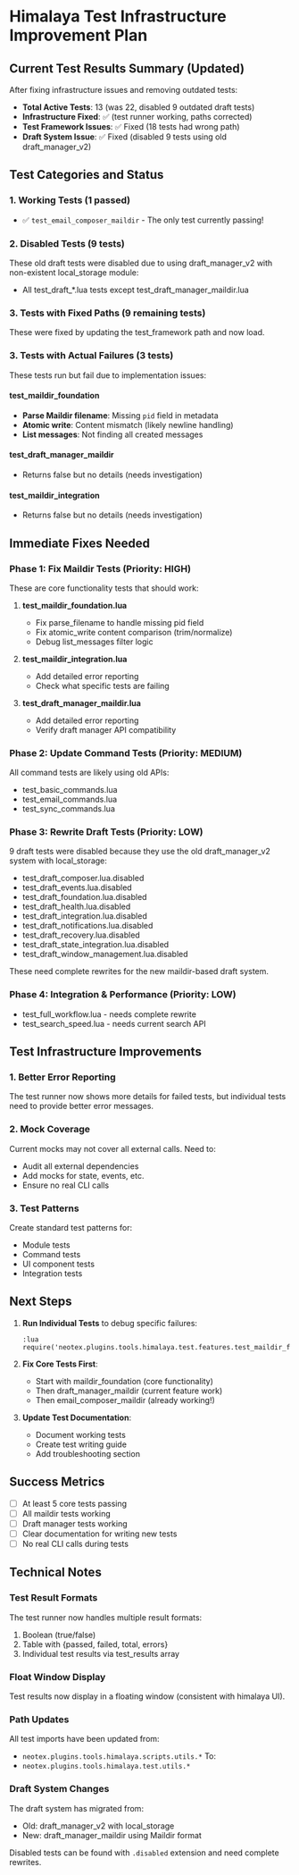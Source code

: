 # Himalaya Test Infrastructure Improvement Plan

## Current Test Results Summary (Updated)

After fixing infrastructure issues and removing outdated tests:
- **Total Active Tests**: 13 (was 22, disabled 9 outdated draft tests)
- **Infrastructure Fixed**: ✅ (test runner working, paths corrected)
- **Test Framework Issues**: ✅ Fixed (18 tests had wrong path)
- **Draft System Issue**: ✅ Fixed (disabled 9 tests using old draft_manager_v2)

## Test Categories and Status

### 1. Working Tests (1 passed)
- ✅ `test_email_composer_maildir` - The only test currently passing!

### 2. Disabled Tests (9 tests)
These old draft tests were disabled due to using draft_manager_v2 with non-existent local_storage module:
- All test_draft_*.lua tests except test_draft_manager_maildir.lua

### 3. Tests with Fixed Paths (9 remaining tests)
These were fixed by updating the test_framework path and now load.

### 3. Tests with Actual Failures (3 tests)
These tests run but fail due to implementation issues:

#### test_maildir_foundation
- **Parse Maildir filename**: Missing `pid` field in metadata
- **Atomic write**: Content mismatch (likely newline handling)
- **List messages**: Not finding all created messages

#### test_draft_manager_maildir  
- Returns false but no details (needs investigation)

#### test_maildir_integration
- Returns false but no details (needs investigation)

## Immediate Fixes Needed

### Phase 1: Fix Maildir Tests (Priority: HIGH)
These are core functionality tests that should work:

1. **test_maildir_foundation.lua**
   - Fix parse_filename to handle missing pid field
   - Fix atomic_write content comparison (trim/normalize)
   - Debug list_messages filter logic

2. **test_maildir_integration.lua**
   - Add detailed error reporting
   - Check what specific tests are failing

3. **test_draft_manager_maildir.lua**
   - Add detailed error reporting
   - Verify draft manager API compatibility

### Phase 2: Update Command Tests (Priority: MEDIUM)
All command tests are likely using old APIs:
- test_basic_commands.lua
- test_email_commands.lua  
- test_sync_commands.lua

### Phase 3: Rewrite Draft Tests (Priority: LOW)
9 draft tests were disabled because they use the old draft_manager_v2 system with local_storage:
- test_draft_composer.lua.disabled
- test_draft_events.lua.disabled
- test_draft_foundation.lua.disabled
- test_draft_health.lua.disabled
- test_draft_integration.lua.disabled
- test_draft_notifications.lua.disabled
- test_draft_recovery.lua.disabled
- test_draft_state_integration.lua.disabled
- test_draft_window_management.lua.disabled

These need complete rewrites for the new maildir-based draft system.

### Phase 4: Integration & Performance (Priority: LOW)
- test_full_workflow.lua - needs complete rewrite
- test_search_speed.lua - needs current search API

## Test Infrastructure Improvements

### 1. Better Error Reporting
The test runner now shows more details for failed tests, but individual tests need to provide better error messages.

### 2. Mock Coverage
Current mocks may not cover all external calls. Need to:
- Audit all external dependencies
- Add mocks for state, events, etc.
- Ensure no real CLI calls

### 3. Test Patterns
Create standard test patterns for:
- Module tests
- Command tests
- UI component tests
- Integration tests

## Next Steps

1. **Run Individual Tests** to debug specific failures:
   ```vim
   :lua require('neotex.plugins.tools.himalaya.test.features.test_maildir_foundation').run()
   ```

2. **Fix Core Tests First**:
   - Start with maildir_foundation (core functionality)
   - Then draft_manager_maildir (current feature work)
   - Then email_composer_maildir (already working!)

3. **Update Test Documentation**:
   - Document working tests
   - Create test writing guide
   - Add troubleshooting section

## Success Metrics

- [ ] At least 5 core tests passing
- [ ] All maildir tests working
- [ ] Draft manager tests working
- [ ] Clear documentation for writing new tests
- [ ] No real CLI calls during tests

## Technical Notes

### Test Result Formats
The test runner now handles multiple result formats:
1. Boolean (true/false)
2. Table with {passed, failed, total, errors}
3. Individual test results via test_results array

### Float Window Display
Test results now display in a floating window (consistent with himalaya UI).

### Path Updates
All test imports have been updated from:
- `neotex.plugins.tools.himalaya.scripts.utils.*`
To:
- `neotex.plugins.tools.himalaya.test.utils.*`

### Draft System Changes
The draft system has migrated from:
- Old: draft_manager_v2 with local_storage
- New: draft_manager_maildir using Maildir format

Disabled tests can be found with `.disabled` extension and need complete rewrites.